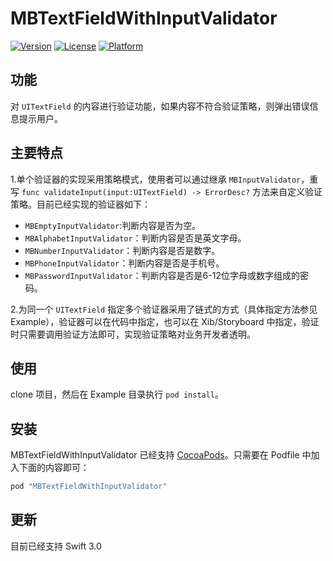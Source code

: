 # MBTextFieldWithInputValidator

[![Version](https://img.shields.io/cocoapods/v/MBTextFieldWithInputValidator.svg?style=flat)](http://cocoapods.org/pods/MBTextFieldWithInputValidator)
[![License](https://img.shields.io/cocoapods/l/MBTextFieldWithInputValidator.svg?style=flat)](http://cocoapods.org/pods/MBTextFieldWithInputValidator)
[![Platform](https://img.shields.io/cocoapods/p/MBTextFieldWithInputValidator.svg?style=flat)](http://cocoapods.org/pods/MBTextFieldWithInputValidator)

## 功能

对 `UITextField` 的内容进行验证功能，如果内容不符合验证策略，则弹出错误信息提示用户。

## 主要特点

1.单个验证器的实现采用策略模式，使用者可以通过继承 `MBInputValidator`，重写 `func validateInput(input:UITextField) -> ErrorDesc?` 方法来自定义验证策略。目前已经实现的验证器如下：

- `MBEmptyInputValidator`:判断内容是否为空。
- `MBAlphabetInputValidator`：判断内容是否是英文字母。
- `MBNumberInputValidator`：判断内容是否是数字。
- `MBPhoneInputValidator`：判断内容是否是手机号。
- `MBPasswordInputValidator`：判断内容是否是6-12位字母或数字组成的密码。

2.为同一个 `UITextField` 指定多个验证器采用了链式的方式（具体指定方法参见 Example），验证器可以在代码中指定，也可以在 Xib/Storyboard 中指定，验证时只需要调用验证方法即可，实现验证策略对业务开发者透明。

## 使用

clone 项目，然后在 Example 目录执行 `pod install`。


## 安装

MBTextFieldWithInputValidator 已经支持 [CocoaPods](http://cocoapods.org)。只需要在 Podfile 中加入下面的内容即可：

```ruby
pod "MBTextFieldWithInputValidator"
```

## 更新

目前已经支持 Swift 3.0
